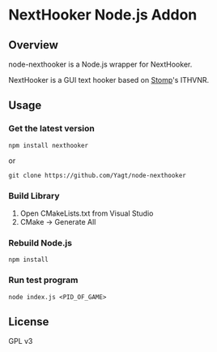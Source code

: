 # NextHooker Node.js Addon

## Overview

node-nexthooker is a Node.js wrapper for NextHooker.

NextHooker is a GUI text hooker based on [Stomp](http://www.hongfire.com/forum/showthread.php/438331-ITHVNR-ITH-with-the-VNR-engine)'s ITHVNR.

## Usage

### Get the latest version

    npm install nexthooker

or

    git clone https://github.com/Yagt/node-nexthooker

### Build Library

1. Open CMakeLists.txt from Visual Studio
2. CMake -> Generate All

### Rebuild Node.js

    npm install

### Run test program

    node index.js <PID_OF_GAME>

## License

GPL v3
